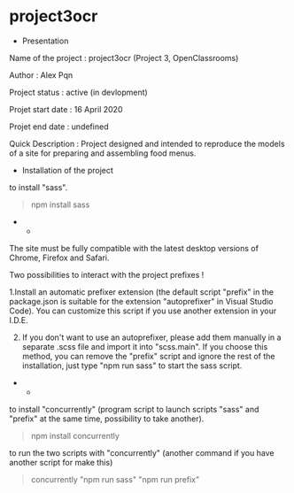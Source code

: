 # project3ocr

* Presentation

Name of the project : project3ocr (Project 3, OpenClassrooms)

Author : Alex Pqn

Project status : active (in devlopment)

Projet start date : 16 April 2020

Projet end date : undefined

Quick Description : Project designed and intended to reproduce the models of a site for preparing and assembling food menus.



* Installation of the project

to install "sass".
> npm install sass

- -
The site must be fully compatible with the latest desktop versions of Chrome, Firefox and Safari.

Two possibilities to interact with the project prefixes !

1.Install an automatic prefixer extension (the default script "prefix" in the package.json is suitable for the extension "autoprefixer" in Visual Studio Code).
You can customize this script if you use another extension in your I.D.E.

2. If you don't want to use an autoprefixer, please add them manually in a separate .scss file and import it into "scss.main". 
If you choose this method, you can remove the "prefix" script and ignore the rest of the installation, just type "npm run sass" to start the sass script.
- -

to install "concurrently" (program script to launch scripts "sass" and "prefix" at the same time, possibility to take another).
> npm install concurrently

to run the two scripts with "concurrently" (another command if you have another script for make this)
> concurrently "npm run sass" "npm run prefix"
